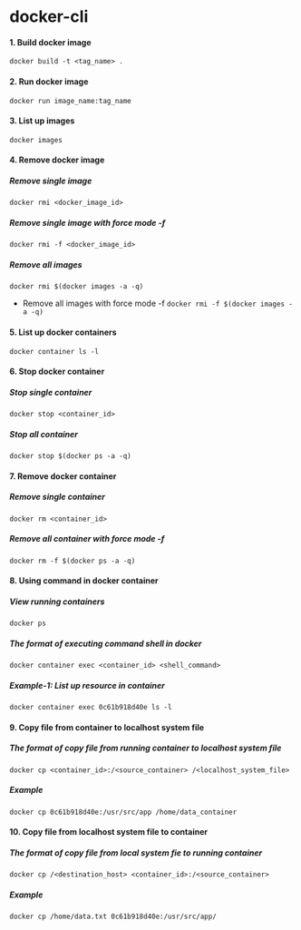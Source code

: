 # docker-cli

#### 1. Build docker image
`docker build -t <tag_name> .`

#### 2. Run docker image
`docker run image_name:tag_name`

#### 3. List up images
`docker images`

#### 4. Remove docker image
##### Remove single image
`docker rmi <docker_image_id>`
 
##### Remove single image with force mode -f
`docker rmi -f <docker_image_id>`
 
##### Remove all images
`docker rmi $(docker images -a -q)`
 
* Remove all images with force mode -f
`docker rmi -f $(docker images -a -q)`

#### 5. List up docker containers
`docker container ls -l`

#### 6. Stop docker container
##### Stop single container
`docker stop <container_id>`
 
##### Stop all container
`docker stop $(docker ps -a -q)`

#### 7. Remove docker container
##### Remove single container
`docker rm <container_id>`
 
##### Remove all container with force mode -f
`docker rm -f $(docker ps -a -q)`

#### 8. Using command in docker container
##### View running containers
`docker ps`
 
##### The format of executing command shell in docker
`docker container exec <container_id> <shell_command>` 
 
##### Example-1: List up resource in container
`docker container exec 0c61b918d40e ls -l`

#### 9. Copy file from container to localhost system file
##### The format of copy file from running container to localhost system file
`docker cp <container_id>:/<source_container> /<localhost_system_file>`
 
##### Example
`docker cp 0c61b918d40e:/usr/src/app /home/data_container`

#### 10. Copy file from localhost system file to container
##### The format of copy file from local system fie to running container
`docker cp /<destination_host> <container_id>:/<source_container>`
 
##### Example
`docker cp /home/data.txt 0c61b918d40e:/usr/src/app/`
